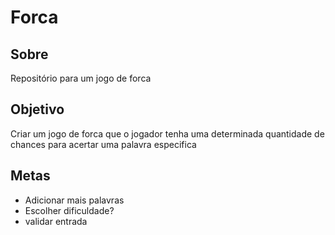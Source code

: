 # Forca

## Sobre
Repositório para um jogo de forca

## Objetivo
Criar um jogo de forca que o jogador tenha uma determinada quantidade de chances para acertar uma palavra especifica


## Metas
- Adicionar mais palavras
- Escolher dificuldade?
- validar entrada